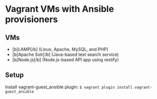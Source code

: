 # Vagrant VMs with Ansible provisioners
## VMs
* [b]LAMP[/b] (Linux, Apache, MySQL, and PHP)
* [b]Apache Solr[/b] (Java-based text search service)
* [b]Node.js[/b] (Node.js-based API app using restify)

## Setup
Install vagrant-guest_ansible plugin: `$ vagrant plugin install vagrant-guest_ansible`

